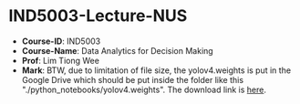 # IND5003-Lecture-NUS
- **Course-ID**: IND5003 
- **Course-Name**: Data Analytics for Decision Making
- **Prof**: Lim Tiong Wee
- **Mark**: BTW, due to limitation of file size, the yolov4.weights is put in the Google Drive which should be put inside the folder like this "./python_notebooks/yolov4.weights". The download link is [here](https://drive.google.com/file/d/1Cpkk0QsKP0_ISwB9uCYcwnrYNtA2LEJa/view?usp=drive_link).
